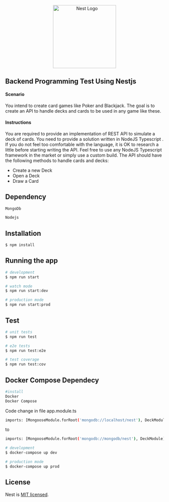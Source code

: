 <p align="center">
  <a href="http://nestjs.com/" target="blank"><img src="https://nestjs.com/img/logo-small.svg" width="200" alt="Nest Logo" /></a>
</p>

## Backend Programming Test Using Nestjs

#### Scenario
You intend to create card games like Poker and Blackjack. The goal is to create an API to handle decks and cards to be used in any game like
these.
#### Instructions
You are required to provide an implementation of REST API to simulate a deck of cards.
You need to provide a solution written in NodeJS Typescript . If you do not feel too comfortable with the language, it is OK to research a little
before starting writing the API. Feel free to use any NodeJS Typescript framework in the market or simply use a custom build.
The API should have the following methods to handle cards and decks:

* Create a new Deck
* Open a Deck
* Draw a Card



## Dependency

```bash
MongoDb

Nodejs
```

## Installation

```bash
$ npm install
```

## Running the app

```bash
# development
$ npm run start

# watch mode
$ npm run start:dev

# production mode
$ npm run start:prod
```

## Test

```bash
# unit tests
$ npm run test

# e2e tests
$ npm run test:e2e

# test coverage
$ npm run test:cov
```

## Docker Compose Dependecy

```bash
#install
Docker
Docker Compose
```
Code change in file app.module.ts

```bash
imports: [MongooseModule.forRoot('mongodb://localhost/nest'), DeckModule],
```
to

```bash
imports: [MongooseModule.forRoot('mongodb://mongodb/nest'), DeckModule],
```

```bash
# development
$ docker-compose up dev

# production mode
$ docker-compose up prod
```


## License

Nest is [MIT licensed](LICENSE).
